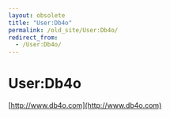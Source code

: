 ```yaml
---
layout: obsolete
title: "User:Db4o"
permalink: /old_site/User:Db4o/
redirect_from:
  - /User:Db4o/
---
```


User:Db4o
=========

[http://www.db4o.com](http://www.db4o.com)

